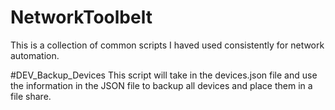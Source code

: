 # NetworkToolbelt
This is a collection of common scripts I haved used consistently for network automation.

#DEV_Backup_Devices
This script will take in the devices.json file and use the information in the JSON file to backup all devices and place them in a file share.
